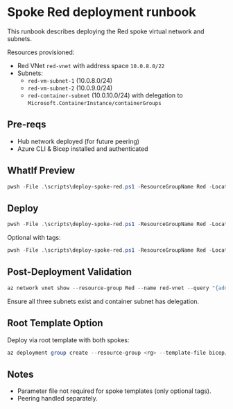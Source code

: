 # Spoke Red deployment runbook

This runbook describes deploying the Red spoke virtual network and subnets.

Resources provisioned:

- Red VNet `red-vnet` with address space `10.0.8.0/22`
- Subnets:
  - `red-vm-subnet-1` (10.0.8.0/24)
  - `red-vm-subnet-2` (10.0.9.0/24)
  - `red-container-subnet` (10.0.10.0/24) with delegation to `Microsoft.ContainerInstance/containerGroups`

## Pre-reqs

- Hub network deployed (for future peering)
- Azure CLI & Bicep installed and authenticated

## WhatIf Preview

```powershell
pwsh -File .\scripts\deploy-spoke-red.ps1 -ResourceGroupName Red -Location westus2 -WhatIf
```

## Deploy

```powershell
pwsh -File .\scripts\deploy-spoke-red.ps1 -ResourceGroupName Red -Location westus2
```

Optional with tags:

```powershell
pwsh -File .\scripts\deploy-spoke-red.ps1 -ResourceGroupName Red -Location westus2 -Tags @{ environment = 'Dev'; owner = 'NetOps' }
```

## Post-Deployment Validation

```powershell
az network vnet show --resource-group Red --name red-vnet --query "{addressSpace:addressSpace.addressPrefixes, subnets:subnets[].{name:name,prefix:addressPrefix,delegations:delegations[].serviceName}}" -o table
```

Ensure all three subnets exist and container subnet has delegation.

## Root Template Option

Deploy via root template with both spokes:

```powershell
az deployment group create --resource-group <rg> --template-file bicep/main.bicep --parameters namePrefix=lab environment=dev deployBlueVnet=true deployRedVnet=true
```

## Notes

- Parameter file not required for spoke templates (only optional tags).
- Peering handled separately.
